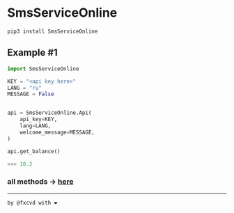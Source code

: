 # SmsServiceOnline 
`pip3 install SmsServiceOnline`

## Example #1
```python
import SmsServiceOnline

KEY = "<api key here>"
LANG = "ru"
MESSAGE = False


api = SmsServiceOnline.Api(
    api_key=KEY,
    lang=LANG,
    welcome_message=MESSAGE,
)

api.get_balance()
```
```python
>>> 10.2
```

### all methods -> [here](https://sms-service-online.com/ru/api-sms-activate/)  

---
```by @fxcvd with ❤```